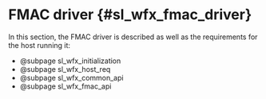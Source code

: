 FMAC driver	{#sl_wfx_fmac_driver}  
============

In this section, the FMAC driver is described as well as the requirements for the host running it:
* @subpage sl_wfx_initialization
* @subpage sl_wfx_host_req
* @subpage sl_wfx_common_api
* @subpage sl_wfx_fmac_api

